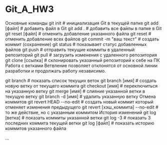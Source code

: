 # Git_A_HW3
Основные команды
git init # инициализация Git в текущей папке
git add [файл] # добавить файл в Git
git add . # добавить все файлы в папке в Git
git reset [файл] # отменить добавление указанного файла
git reset # отменить добавление всех файлов
git commit -m "ваш текст" # создать коммит (сохранение)
git status # показывает статус добавленных файлов
git push # отправить текущие коммиты в удаленный репозиторий
git pull # загрузить изменения с удаленного репозитория
git clone [ссылка] # склонировать указанный репозиторий к себе на ПК
Работа с ветками
Ветвление позволяет отклонятся от основной линии разработки и продолжать работу независимо.

git branch # показать список текущих веток
git branch [имя] # создать новую ветку от текущего коммита
git checkout [имя] # переключиться на указанную ветку
git merge [имя] # слияние указанной ветки в текущую ветку
git branch -d [имя] # удалить указанную ветку
Отмена коммитов
git revert HEAD --no-edit # создать новый коммит который отменяет изменения предыдущего
git revert [хэш_коммита] --no-edit # то же действие, но с указанным коммитом
История изменений
git log [ветка] # показать коммиты указанной ветки
git log -3 # показать 3 последних коммита текущей ветки
git log [файл] # показать историю коммитов указанного файла

...
